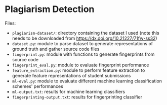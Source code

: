# Plagiarism Detection

Files:

-   `plagiarism-dataset/`: directory containing the dataset I used (note
    this needs to be downloaded from
    <https://dx.doi.org/10.21227/71fw-ss32>)
-   `dataset.py`: module to parse dataset to generate representations of
    ground truth and gather source code files
-   `fingerprint.py`: module with functions to generate fingerprints
    from source code
-   `fingerprint_eval.py`: module to evaluate fingerprint performance
-   `feature_extraction.py`: module to perform feature extraction to
    generate feature representations of student submissions
-   `ml-eval.py`: module to evaluate different machine learning
    classification schemes' performances
-   `ml-output.txt`: results for machine learning classifiers
-   `fingerprinting-output.txt`: results for fingerprinting classifier
